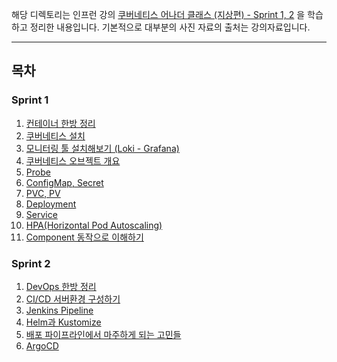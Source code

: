 해당 디렉토리는 인프런 강의 [쿠버네티스 어나더 클래스 (지상편) - Sprint 1, 2](https://www.inflearn.com/course/%EC%BF%A0%EB%B2%84%EB%84%A4%ED%8B%B0%EC%8A%A4-%EC%96%B4%EB%82%98%EB%8D%94-%ED%81%B4%EB%9E%98%EC%8A%A4-%EC%A7%80%EC%83%81%ED%8E%B8-sprint1/dashboard) 을 학습하고 정리한 내용입니다.
기본적으로 대부분의 사진 자료의 출처는 강의자료입니다.

---

## 목차

### Sprint 1

1. [컨테이너 한방 정리](./sprint1/1.%20컨테이너%20한방%20정리/README.md) 
2. [쿠버네티스 설치](./sprint1/2.%20쿠버네티스%20설치/README.md)
3. [모니터링 툴 설치해보기 (Loki - Grafana)](./sprint1/3.%20모니터링%20툴%20설치해보기%20(Loki%20-%20Grafana)/README.md)
4. [쿠버네티스 오브젝트 개요](./sprint1/4.%20쿠버네티스%20오브젝트%20개요/README.md)
5. [Probe](./sprint1/5.%20Probe/README.md)
6. [ConfigMap, Secret](./sprint1/6.%20ConfigMap,%20Secret/README.md)
7. [PVC, PV](./sprint1/7.%20PVC,%20PV/README.md)
8. [Deployment](./sprint1/8.%20Deployment/README.md)
9. [Service](./sprint1/9.%20Service/README.md)
10. [HPA(Horizontal Pod Autoscaling)](./sprint1/10.%20HPA/README.md)
11. [Component 동작으로 이해하기](./sprint1/11.%20Component%20동작으로%20이해하기/README.md)

### Sprint 2

1. [DevOps 한방 정리](./sprint2/1.%20DevOps%20한방%20정리/README.md)
2. [CI/CD 서버환경 구성하기](./sprint2/2.%20CI&CD%20서버환경%20구성하기/README.md)
3. [Jenkins Pipeline](./sprint2/3.%20Jenkins%20Pipeline/README.md)
4. [Helm과 Kustomize](./sprint2/4.%20Helm과%20Kustomize/README.md)
5. [배포 파이프라인에서 마주하게 되는 고민들](./sprint2/5.%20배포%20파이프라인에서%20마주하게%20되는%20고민들/README.md)
6. [ArgoCD](./sprint2/6.%20ArgoCD/README.md)